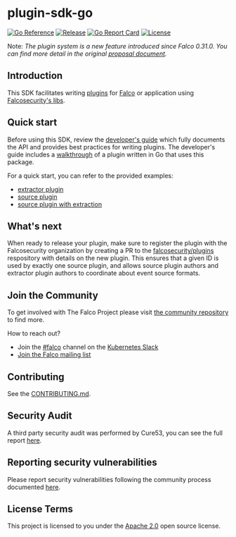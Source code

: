# plugin-sdk-go

[![Go Reference](https://pkg.go.dev/badge/github.com/falcosecurity/plugin-sdk-go/pkg/sdk.svg)](https://pkg.go.dev/github.com/falcosecurity/plugin-sdk-go/pkg/sdk)
[![Release](https://img.shields.io/github/release/falcosecurity/plugin-sdk-go.svg?style=flat-square)](https://github.com/falcosecurity/plugin-sdk-go/releases/latest)
[![Go Report Card](https://goreportcard.com/badge/github.com/falcosecurity/plugin-sdk-go?style=flat-square)](https://goreportcard.com/report/github.com/falcosecurity/plugin-sdk-go)
[![License](https://img.shields.io/github/license/falcosecurity/plugin-sdk-go?style=flat-square)](LICENSE)


Note: *The plugin system is a new feature introduced since Falco 0.31.0. You can find more detail in the original [proposal document](https://github.com/falcosecurity/falco/blob/master/proposals/20210501-plugin-system.md).*

## Introduction

This SDK facilitates writing [plugins](https://deploy-preview-493--falcosecurity.netlify.app/docs/plugins) for [Falco](https://github.com/falcosecurity/falco) or application using [Falcosecurity's libs](https://github.com/falcosecurity/libs).

## Quick start

Before using this SDK, review the [developer's guide](https://deploy-preview-493--falcosecurity.netlify.app/docs/plugins/developers_guide/) which fully documents the API and provides best practices for writing plugins. The developer's guide includes a [walkthrough](https://deploy-preview-493--falcosecurity.netlify.app/docs/plugins/developers_guide/#example-go-plugin-dummy) of a plugin written in Go that uses this package.

For a quick start, you can refer to the provided examples:
 - [extractor plugin](https://github.com/falcosecurity/plugin-sdk-go/tree/main/examples/extractor) 
 - [source plugin](https://github.com/falcosecurity/plugin-sdk-go/tree/main/examples/source)
 - [source plugin with extraction](https://github.com/falcosecurity/plugin-sdk-go/tree/main/examples/full)



## What's next

When ready to release your plugin, make sure to register the plugin with the Falcosecurity organization by creating a PR to the [falcosecurity/plugins](https://github.com/falcosecurity/plugins) respository with details on the new plugin. This ensures that a given ID is used by exactly one source plugin, and allows source plugin authors and extractor plugin authors to coordinate about event source formats.

## Join the Community

To get involved with The Falco Project please visit [the community repository](https://github.com/falcosecurity/community) to find more.

How to reach out?

 - Join the [#falco](https://kubernetes.slack.com/messages/falco) channel on the [Kubernetes Slack](https://slack.k8s.io)
 - [Join the Falco mailing list](https://lists.cncf.io/g/cncf-falco-dev)


## Contributing

See the [CONTRIBUTING.md](https://github.com/falcosecurity/.github/blob/master/CONTRIBUTING.md).

## Security Audit

A third party security audit was performed by Cure53, you can see the full report [here](./audits/SECURITY_AUDIT_2019_07.pdf).

## Reporting security vulnerabilities

Please report security vulnerabilities following the community process documented [here](https://github.com/falcosecurity/.github/blob/master/SECURITY.md).

## License Terms

This project is licensed to you under the [Apache 2.0](./LICENSE) open source license.


